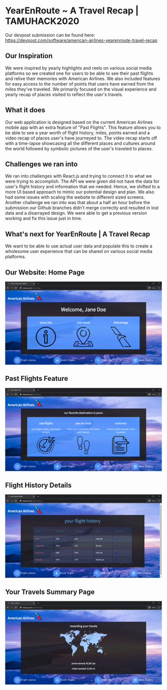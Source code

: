 # YearEnRoute ~ A Travel Recap | TAMUHACK2020

Our devpost submission can be found here: https://devpost.com/software/american-airlines-yearenroute-travel-recap

## Our Inspiration
We were inspired by yearly highlights and reels on various social media platforms so we created one for users to be able to see their past flights and relive their memories with American Airlines. We also included features for easy access to the number of points that users have earned from the miles they've traveled. We primarily focused on the visual experience and yearly recap of places visited to reflect the user's travels.  

## What it does
Our web application is designed based on the current American Airlines mobile app with an extra feature of "Past Flights". This feature allows you to be able to see a year worth of flight history, miles, points earned and a video recap of places user's have journeyed to. The video recap starts off with a time-lapse showcasing all the different places and cultures around the world followed by symbolic pictures of the user's traveled to places.

## Challenges we ran into
We ran into challenges with React.js and trying to connect it to what we were trying to accomplish. The API we were given did not have the data for user's flight history and information that we needed. Hence, we shifted to a more UI based approach to mimic our potential design and plan. We also had some issues with scaling the website to different sized screens. Another challenge we ran into was that about a half an hour before the submission our Github branches didn't merge correctly and resulted in lost data and a disarrayed design. We were able to get a previous version working and fix this issue just in time.

## What's next for YearEnRoute | A Travel Recap
We want to be able to use actual user data and populate this to create a wholesome user experience that can be shared on various social media platforms.

## Our Website: Home Page
![](aa-home.png)

## Past Flights Feature
![](aa-pastFlights.png)

## Flight History Details
![](aa-flightHistory.png)

## Your Travels Summary Page
![](aa-yearEnRoute.png)
